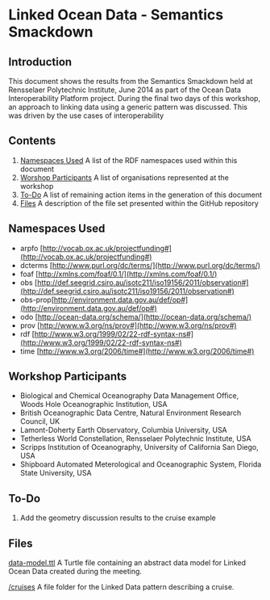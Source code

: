 Linked Ocean Data - Semantics Smackdown
=======================================

Introduction
------------

This document shows the results from the Semantics Smackdown held at Rensselaer Polytechnic Institute, June 2014 as part of the Ocean Data Interoperability Platform project. During the final two days of this workshop, an approach to linking data using a generic pattern was discussed. This was driven by the use cases of interoperability 

Contents
--------

1. [Namespaces Used][] A list of the RDF namespaces used within this document
2. [Worshop Participants][] A list of organisations represented at the workshop
2. [To-Do][] A list of remaining action items in the generation of this document
3. [Files][] A description of the file set presented within the GitHub repository

Namespaces Used
---------------
+ arpfo [http://vocab.ox.ac.uk/projectfunding#](http://vocab.ox.ac.uk/projectfunding#)
+ dcterms [http://www.purl.org/dc/terms/](http://www.purl.org/dc/terms/)
+ foaf [http://xmlns.com/foaf/0.1/](http://xmlns.com/foaf/0.1/)
+ obs [http://def.seegrid.csiro.au/isotc211/iso19156/2011/observation#](http://def.seegrid.csiro.au/isotc211/iso19156/2011/observation#)
+ obs-prop[http://environment.data.gov.au/def/op#](http://environment.data.gov.au/def/op#)
+ odo [http://ocean-data.org/schema/](http://ocean-data.org/schema/)
+ prov [http://www.w3.org/ns/prov#](http://www.w3.org/ns/prov#)
+ rdf [http://www.w3.org/1999/02/22-rdf-syntax-ns#](http://www.w3.org/1999/02/22-rdf-syntax-ns#)
+ time [http://www.w3.org/2006/time#](http://www.w3.org/2006/time#)


Workshop Participants
---------------------
+ Biological and Chemical Oceanography Data Management Office, Woods Hole Oceanographic Institution, USA
+ British Oceanographic Data Centre, Natural Environment Research Council, UK
+ Lamont-Doherty Earth Observatory, Columbia University, USA
+ Tetherless World Constellation, Rensselaer Polytechnic Institute, USA
+ Scripps Institution of Oceanography, University of California San Diego, USA
+ Shipboard Automated Meterological and Oceanographic System, Florida State University, USA


To-Do
-----
1. Add the geometry discussion results to the cruise example

Files
-----
[data-model.ttl][] A Turtle file containing an abstract data model for Linked Ocean Data created during the meeting.

[/cruises][] A file folder for the Linked Data pattern describing a cruise.

[//]: # (Reference link declarations)
[/cruises]: https://github.com/LinkedOceanData/smackdown-results/tree/master/cruise
[data-model.ttl]: https://github.com/LinkedOceanData/smackdown-results/blob/master/data_model.ttl
[Files]: #files
[Namespaces Used]: #namespaces-used
[To-Do]: #to-do
[Worshop Participants]: #workshop-participants
